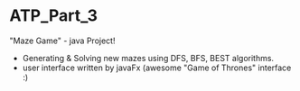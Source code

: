 # ATP_Part_3

"Maze Game" - java Project!
* Generating & Solving new mazes using DFS, BFS, BEST algorithms.
* user interface written by javaFx (awesome "Game of Thrones" interface :)
